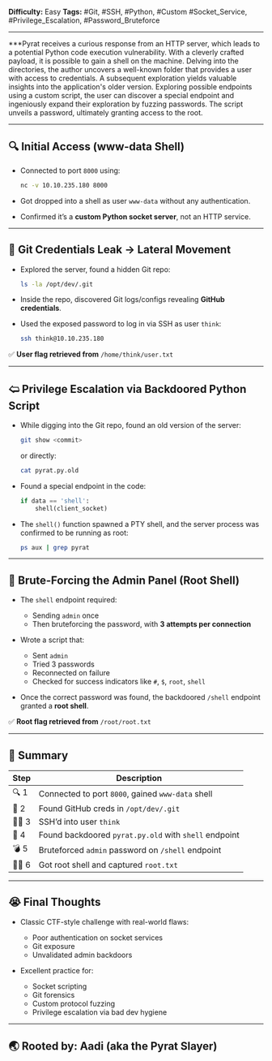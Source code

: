 **Difficulty:** Easy
**Tags:** #Git, #SSH, #Python, #Custom #Socket_Service, #Privilege_Escalation, #Password_Bruteforce

---

***Pyrat receives a curious response from an HTTP server, which leads to a potential Python code execution vulnerability. With a cleverly crafted payload, it is possible to gain a shell on the machine. Delving into the directories, the author uncovers a well-known folder that provides a user with access to credentials. A subsequent exploration yields valuable insights into the application's older version. Exploring possible endpoints using a custom script, the user can discover a special endpoint and ingeniously expand their exploration by fuzzing passwords. The script unveils a password, ultimately granting access to the root.

---

## 🔍 Initial Access (www-data Shell)

* Connected to port `8000` using:

  ```bash
  nc -v 10.10.235.180 8000
  ```
* Got dropped into a shell as user `www-data` without any authentication.
* Confirmed it’s a **custom Python socket server**, not an HTTP service.

---

## 📂 Git Credentials Leak → Lateral Movement

* Explored the server, found a hidden Git repo:

  ```bash
  ls -la /opt/dev/.git
  ```
* Inside the repo, discovered Git logs/configs revealing **GitHub credentials**.
* Used the exposed password to log in via SSH as user `think`:

  ```bash
  ssh think@10.10.235.180
  ```

✅ **User flag retrieved from** `/home/think/user.txt`

---

## 🢨 Privilege Escalation via Backdoored Python Script

* While digging into the Git repo, found an old version of the server:

  ```bash
  git show <commit>
  ```

  or directly:

  ```bash
  cat pyrat.py.old
  ```

* Found a special endpoint in the code:

  ```python
  if data == 'shell':
      shell(client_socket)
  ```

* The `shell()` function spawned a PTY shell, and the server process was confirmed to be running as root:

  ```bash
  ps aux | grep pyrat
  ```

---

## 🔐 Brute-Forcing the Admin Panel (Root Shell)

* The `shell` endpoint required:

  * Sending `admin` once
  * Then bruteforcing the password, with **3 attempts per connection**

* Wrote a script that:

  * Sent `admin`
  * Tried 3 passwords
  * Reconnected on failure
  * Checked for success indicators like `#`, `$`, `root`, `shell`

* Once the correct password was found, the backdoored `/shell` endpoint granted a **root shell**.

✅ **Root flag retrieved from** `/root/root.txt`

---

## 🧠 Summary

| Step    | Description                                           |
| ------- | ----------------------------------------------------- |
| 🔍 1    | Connected to port `8000`, gained `www-data` shell     |
| 🔑 2    | Found GitHub creds in `/opt/dev/.git`                 |
| 🧑‍💻 3 | SSH’d into user `think`                               |
| 🧒 4    | Found backdoored `pyrat.py.old` with `shell` endpoint |
| 💣 5    | Bruteforced `admin` password on `/shell` endpoint     |
| 🧙‍♂️ 6 | Got root shell and captured `root.txt`                |

---

## 😭 Final Thoughts

* Classic CTF-style challenge with real-world flaws:

  * Poor authentication on socket services
  * Git exposure
  * Unvalidated admin backdoors
* Excellent practice for:

  * Socket scripting
  * Git forensics
  * Custom protocol fuzzing
  * Privilege escalation via bad dev hygiene

---

## 🌏 Rooted by: Aadi (aka the Pyrat Slayer)
